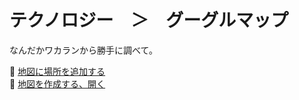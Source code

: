 # テクノロジー　＞　グーグルマップ

なんだかワカランから勝手に調べて。  

📖 [地図に場所を追加する](https://support.google.com/mymaps/answer/3024925?visit_id=638547570584051877-3548424712&p=lite_addplaces&rd=1)  
📖 [地図を作成する、開く](https://support.google.com/mymaps/answer/3024454?hl=ja&ref_topic=3188329&sjid=5259484013622023962-AP)  
